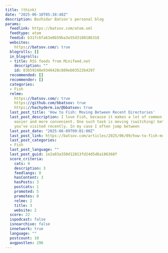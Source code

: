 ```yaml
---
title: (think)
date: "2025-06-10T05:38:48Z"
description: Bozhidar Batsov's personal blog
params:
  feedlink: https://batsov.com/atom.xml
  feedtype: atom
  feedid: b31fc6fa63e0b59ba3e55d3180186318
  websites:
    https://batsov.com/: true
  blogrolls: []
  in_blogrolls:
  - title: RSS feeds from Minifeed.net
    description: ""
    id: 83b59248e9346428c889eb03522b4297
  recommended: []
  recommender: []
  categories:
  - Fish
  relme:
    https://batsov.com/: true
    https://github.com/bbatsov: true
    https://hachyderm.io/@bbatsov: true
  last_post_title: 'How to Fish: Moving Between Recent Directories'
  last_post_description: I love Fish, because it makes a lot of common everyday tasks
    easier and more convenient. One such task is moving (switching) between folders
    you’ve visited recently. In my case I often jump between
  last_post_date: "2025-06-09T09:01:00Z"
  last_post_link: https://batsov.com/articles/2025/06/09/how-to-fish-moving-between-recent-directories/
  last_post_categories:
  - Fish
  last_post_language: ""
  last_post_guid: 1e2a03a350d12013fd24d5d6a186368f
  score_criteria:
    cats: 0
    description: 3
    feedlangs: 0
    hasContent: 3
    hasPosts: 3
    postcats: 1
    promoted: 5
    promotes: 0
    relme: 2
    title: 3
    website: 2
  score: 22
  ispodcast: false
  isnoarchive: false
  innetwork: true
  language: ""
  postcount: 10
  avgpostlen: 296
---
```

